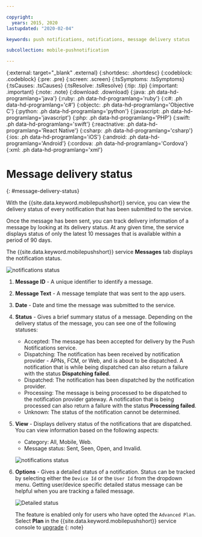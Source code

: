 ```yaml
---

copyright:
  years: 2015, 2020
lastupdated: "2020-02-04"

keywords: push notifications, notifications, message delivery status

subcollection: mobile-pushnotification

---
```


{:external: target="_blank" .external}
{:shortdesc: .shortdesc}
{:codeblock: .codeblock}
{:pre: .pre}
{:screen: .screen}
{:tsSymptoms: .tsSymptoms}
{:tsCauses: .tsCauses}
{:tsResolve: .tsResolve}
{:tip: .tip}
{:important: .important}
{:note: .note}
{:download: .download}
{:java: .ph data-hd-programlang='java'}
{:ruby: .ph data-hd-programlang='ruby'}
{:c#: .ph data-hd-programlang='c#'}
{:objectc: .ph data-hd-programlang='Objective C'}
{:python: .ph data-hd-programlang='python'}
{:javascript: .ph data-hd-programlang='javascript'}
{:php: .ph data-hd-programlang='PHP'}
{:swift: .ph data-hd-programlang='swift'}
{:reactnative: .ph data-hd-programlang='React Native'}
{:csharp: .ph data-hd-programlang='csharp'}
{:ios: .ph data-hd-programlang='iOS'}
{:android: .ph data-hd-programlang='Android'}
{:cordova: .ph data-hd-programlang='Cordova'}
{:xml: .ph data-hd-programlang='xml'}

# Message delivery status
{: #message-delivery-status}

With the {{site.data.keyword.mobilepushshort}} service, you can view the delivery status of every notification that has been submitted to the service. 

Once the message has been sent, you can track delivery information of a message by looking at its delivery status. At any given time, the service displays status of only the latest 10 messages that is available within a period of 90 days.

The {{site.data.keyword.mobilepushshort}} service **Messages** tab displays the notification status.

![notifications status](images/notification_status_new.png "Messages page showing notification status")

1. **Message ID** -  A unique identifier to identify a message.
1. **Message Text** - A message template that was sent to the app users.
1. **Date** - Date and time the message was submitted to the service.
1. **Status** - Gives a brief summary status of a message. Depending on the delivery status of the message, you can see one of the following statuses:
   - Accepted: The message has been accepted for delivery by the Push Notifications service.
   - Dispatching: The notification has been received by notification provider - APNs, FCM, or Web, and is about to be dispatched. A notification that is while being dispatched can also return a failure with the status **Dispatching failed**.
   - Dispatched: The notification has been dispatched by the notification provider.
   - Processing: The message is being processed to be dispatched to the notification provider gateway. A notification that is being processed can also return a failure with the status **Processing failed**.
   - Unknown: The status of the notification cannot be determined.
1. **View** - Displays delivery status of the notifications that are dispatched. You can view information based on the following aspects:
   - Category: All, Mobile, Web<!---and HTTP--->.
   - Message status: Sent, Seen, Open, and Invalid. 

   ![notifications status](images/message_delivery_status_new.png "Message status chart showing open, sent, seen, and invalid status breakdown")

1. **Options** - Gives a detailed status of a notification. Status can be tracked by selecting either the `Device Id` or the `User Id` from the dropdown menu. Getting user/device specific detailed status message can be helpful when you are tracking a failed message.

   ![Detailed status](images/detailed_message_delivery.png "Detailed message delivery status options with User ID selected")

   The feature is enabled only for users who have opted the `Advanced Plan`. Select **Plan** in the {{site.data.keyword.mobilepushshort}} service console to [upgrade](https://cloud.ibm.com/docs/account?topic=account-upgrading-account)
   {: note}
